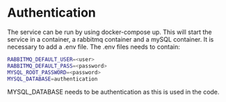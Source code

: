 # Authentication
The service can be run by using docker-compose up. This will start the service in a container, a rabbitmq container and a mySQL container.
It is necessary to add a .env file. The .env files needs to contain:

```bash
RABBITMQ_DEFAULT_USER=<user>
RABBITMQ_DEFAULT_PASS=<password>
MYSQL_ROOT_PASSWORD=<password>
MYSQL_DATABASE=authentication
```


MYSQL_DATABASE needs to be authentication as this is used in the code.
